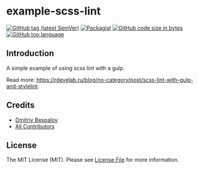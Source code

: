 # example-scss-lint

[![GitHub tag (latest SemVer)][ico-github-tag-version]][link-github-tag-version]
[![Packagist][ico-license]][link-license]
[![GitHub code size in bytes][ico-github-size]][link-github]
[![GitHub top language][ico-github-top-language]][link-github]

## Introduction

A simple example of using scss lint with a gulp.

Read more: https://rdevelab.ru/blog/no-category/post/scss-lint-with-gulp-and-stylelint.

## Credits

- [Dmitriy Bespalov][link-author]
- [All Contributors][link-contributors]

## License

The MIT License (MIT). Please see [License File][link-license] for more information.


[link-author]: https://github.com/superrosko
[link-contributors]: https://github.com/superrosko/example-scss-lint/contributors
[link-github]: https://github.com/superrosko/example-scss-lint
[link-github-tag-version]: https://github.com/superrosko/example-scss-lint
[link-license]: LICENSE

[ico-github-size]: https://img.shields.io/github/languages/code-size/superrosko/example-scss-lint.svg?style=flat
[ico-github-top-language]: https://img.shields.io/github/languages/top/superrosko/example-scss-lint.svg?style=flat
[ico-github-tag-version]: https://img.shields.io/github/v/tag/superrosko/example-scss-lint.svg?style=flat
[ico-license]: https://img.shields.io/github/license/superrosko/example-scss-lint.svg?style=flat